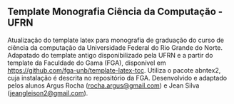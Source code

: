 ## Template Monografia Ciência da Computação - UFRN
Atualização do template latex para monografia de graduação do curso de ciência da computação da Universidade Federal do Rio Grande do Norte.
Adapatado do template antigo disponibilizado pela UFRN e a partir do template da Faculdade do Gama (FGA), disponível em https://github.com/fga-unb/template-latex-tcc.
Utiliza o pacote abntex2, cuja instalação é descrita no repositório da FGA.
Desenvolvido e adaptado pelos alunos Argus Rocha (rocha.argus@gmail.com) e Jean Silva (jeangleison2@gmail.com).
